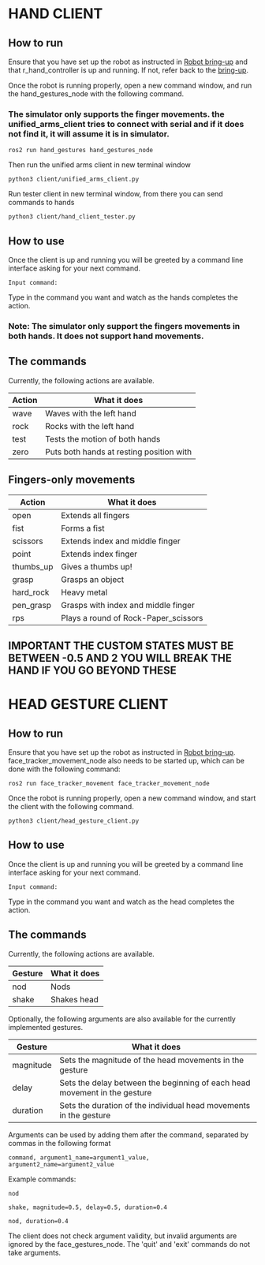 # HAND CLIENT

## How to run

Ensure that you have set up the robot as instructed in [Robot bring-up](../docs/BRINGUP.md) and that r_hand_controller is up and running. If not, refer back to the [bring-up](../docs/BRINGUP.md).

Once the robot is running properly, open a new command window, and run the hand_gestures_node with the following command.

### The simulator only supports the finger movements. the unified_arms_client tries to connect with serial and if it does not find it, it will assume it is in simulator.
```
ros2 run hand_gestures hand_gestures_node
```
Then run the unified arms client in new terminal window

```
python3 client/unified_arms_client.py 
```

Run tester client in new terminal window, from there you can send commands to hands
```
python3 client/hand_client_tester.py
```

## How to use

Once the client is up and running you will be greeted by a command line interface asking for your next command.

```
Input command:
```

Type in the command you want and watch as the hands completes the action. 
### Note: The simulator only support the fingers movements in both hands. It does not support hand movements.

## The commands

Currently, the following actions are available.

| Action    | What it does                              |
| --------  | ----------------------------------------- | 
| wave      | Waves with the left hand                  | 
| rock      | Rocks with the left hand                  | 
| test      | Tests the motion of both hands            | 
| zero      | Puts both hands at resting position with  | 

## Fingers-only movements

| Action    | What it does                              |
| --------  | ----------------------------------------- | 
| open      | Extends all fingers                       | 
| fist      | Forms a fist                              | 
| scissors  | Extends index and middle finger           | 
| point     | Extends index finger                      | 
| thumbs_up | Gives a thumbs up!                        | 
| grasp     | Grasps an object                          | 
| hard_rock | Heavy metal                               | 
| pen_grasp | Grasps with index and middle finger       | 
| rps       | Plays a round of Rock-Paper_scissors      | 

## IMPORTANT THE CUSTOM STATES MUST BE BETWEEN -0.5 AND 2 YOU WILL BREAK THE HAND IF YOU GO BEYOND THESE

# HEAD GESTURE CLIENT

## How to run

Ensure that you have set up the robot as instructed in [Robot bring-up](../docs/BRINGUP.md). face_tracker_movement_node also needs to be started up, which can be done with the following command:

```
ros2 run face_tracker_movement face_tracker_movement_node
```

Once the robot is running properly, open a new command window, and start the client with the following command.

```
python3 client/head_gesture_client.py 
```

## How to use

Once the client is up and running you will be greeted by a command line interface asking for your next command.

```
Input command:
```

Type in the command you want and watch as the head completes the action.

## The commands

Currently, the following actions are available.

| Gesture   | What it does                              |
| --------  | ----------------------------------------- | 
| nod       | Nods                                      | 
| shake     | Shakes head                               | 

Optionally, the following arguments are also available for the currently implemented gestures.

| Gesture   | What it does                                                               |
| --------  | -------------------------------------------------------------------------- | 
| magnitude | Sets the magnitude of the head movements in the gesture                    | 
| delay     | Sets the delay between the beginning of each head movement in the gesture  |
| duration  | Sets the duration of the individual head movements in the gesture          |

Arguments can be used by adding them after the command, separated by commas in the following format

```
command, argument1_name=argument1_value, argument2_name=argument2_value
```

Example commands:

```
nod
```
```
shake, magnitude=0.5, delay=0.5, duration=0.4
```
```
nod, duration=0.4
```

The client does not check argument validity, but invalid arguments are ignored by the face_gestures_node. The 'quit' and 'exit' commands do not take arguments.
